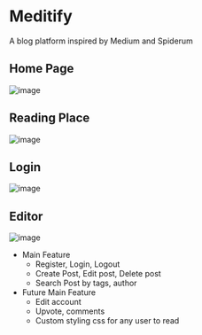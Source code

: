 # Meditify

A blog platform inspired by Medium and Spiderum


## Home Page
![image](https://user-images.githubusercontent.com/90856792/179819383-696e8675-ea30-4e4a-ad60-063c92d0b753.png)
## Reading Place
![image](https://user-images.githubusercontent.com/90856792/179817566-90eb88c4-d2fc-46b0-bf10-8672ee00b251.png)
## Login
![image](https://user-images.githubusercontent.com/90856792/179817955-e3750516-0133-4614-ab8c-5e11fec2ad50.png)
## Editor
![image](https://user-images.githubusercontent.com/90856792/179818318-3c67176a-8abd-4eba-8036-0f9b845a70d1.png)

* Main Feature
  * Register, Login, Logout
  * Create Post, Edit post, Delete post
  * Search Post by tags, author
* Future Main Feature
  * Edit account
  * Upvote, comments
  * Custom styling css for any user to read
